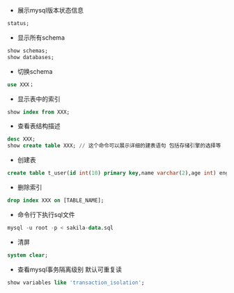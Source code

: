 + 展示mysql版本状态信息
```sql
status;
```

+ 显示所有schema
```sql
show schemas;
show databases;
```

+ 切换schema
```sql
use XXX；
```

+ 显示表中的索引
```sql
show index from XXX;
``` 

+ 查看表结构描述
```sql
desc XXX;
show create table XXX; // 这个命令可以展示详细的建表语句 包括存储引擎的选择等
``` 

+ 创建表
```sql
create table t_user(id int(10) primary key,name varchar(2),age int) engine = InnoDB;
```

+ 删除索引
```sql
drop index XXX on [TABLE_NAME];
```

+ 命令行下执行sql文件
```sql
mysql -u root -p < sakila-data.sql
```

+ 清屏
```sql
system clear;
```

+ 查看mysql事务隔离级别 默认可重复读
```sql
show variables like 'transaction_isolation';
```